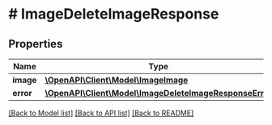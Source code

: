 # # ImageDeleteImageResponse

## Properties

Name | Type | Description | Notes
------------ | ------------- | ------------- | -------------
**image** | [**\OpenAPI\Client\Model\ImageImage**](ImageImage.md) |  | [optional]
**error** | [**\OpenAPI\Client\Model\ImageDeleteImageResponseError**](ImageDeleteImageResponseError.md) |  | [optional]

[[Back to Model list]](../../README.md#models) [[Back to API list]](../../README.md#endpoints) [[Back to README]](../../README.md)

